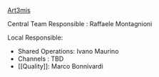 [Art3mis ](MES)


Central Team Responsible : Raffaele Montagnioni

Local Responsible: 
- Shared Operations: Ivano Maurino
- Channels : TBD
- [[Quality]]: Marco Bonnivardi
